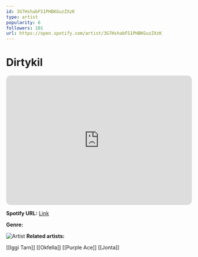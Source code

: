 ```yaml
---
id: 3G7HshabFS1PHBKGuzZXzK
type: artist
popularity: 6
followers: 101
url: https://open.spotify.com/artist/3G7HshabFS1PHBKGuzZXzK
---
```

# Dirtykil

<iframe style="border-radius:12px" src="https://open.spotify.com/embed/artist/3G7HshabFS1PHBKGuzZXzK" width="100%" height="352" frameBorder="0" allowfullscreen="" allow="autoplay; clipboard-write; encrypted-media; fullscreen; picture-in-picture" loading="lazy"></iframe>

**Spotify URL:** [Link](https://open.spotify.com/artist/3G7HshabFS1PHBKGuzZXzK)

**Genre:** 

![Artist](https://i.scdn.co/image/ab6761610000e5ebf164c9c53c8c1c64d27929ac)
**Related artists:**

[[Iggi Tarn]]
[[Okfella]]
[[Purple Ace]]
[[Jonta]]
